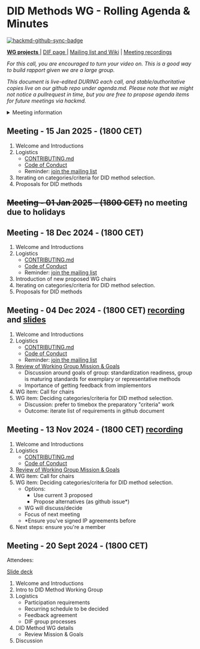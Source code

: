 # DID Methods WG - Rolling Agenda & Minutes

[![hackmd-github-sync-badge](https://hackmd.io/1aWygeLKT1GRKx-dAeFl3w/badge)](https://hackmd.io/1aWygeLKT1GRKx-dAeFl3w)

[**WG projects** ](https://github.com/decentralized-identity?q=wg-cc&type=&language=) | [ DIF page ](https://identity.foundation/working-groups/did-methods.html) | [Mailing list and Wiki](https://lists.identity.foundation/g/cc-wg) | [Meeting recordings](https://docs.google.com/spreadsheets/d/1wgccmMvIImx30qVE9GhRKWWv3vmL2ZyUauuKx3IfRmA/edit?gid=242845701#gid=242845701)

_For this call, you are encouraged to turn your video on. This is a good way to build rapport given we are a large group._

_This document is live-edited DURING each call, and stable/authoritative copies live on our github repo under agenda.md.
Please note that we might not notice a pullrequest in time, but you are free to propose agenda items for future meetings via hackmd._

<details>
<summary> Meeting information </summary>

- Before you contribute, you must do the following:
  - **Unaffiliated Individuals**: Sign the [DIF Feedback Agreement](https://bit.ly/DIF-feedback-agreement) and select "DID Methods" WG
  - **Participating on behalf of an Organization**:
    - Ensure your organization has signed the IPR release. See CONTRIBUTING.md, Prerequisites #2 for details.
- Time: Every other Wednesday, 18:00 CET
- [Subscribe to DIF's calendar](https://calendar.google.com/calendar/u/0?cid=ZGVjZW50cmFsaXplZC5pZGVudGl0eUBnbWFpbC5jb20)
- [Zoom room](https://us02web.zoom.us/j/88676811119?pwd=YxKNPVRvfeBihnIJQUa9i1uDHrPidH.1), Meeting ID: 886 7681 1119, Passcode: 911881
</details>

## Meeting - 15 Jan 2025 - (1800 CET)

1. Welcome and Introductions
2. Logistics
   - [CONTRIBUTING.md](./CONTRIBUTING.md)
   - [Code of Conduct](https://github.com/decentralized-identity/org/blob/main/code-of-conduct.md)
   - Reminder: [join the mailing list](https://lists.identity.foundation/g/did-methods-wg)
3. Iterating on categories/criteria for DID method selection.
4. Proposals for DID methods

## ~~Meeting - 01 Jan 2025 - (1800 CET)~~ no meeting due to holidays

## Meeting - 18 Dec 2024 - (1800 CET)

1. Welcome and Introductions
2. Logistics
   - [CONTRIBUTING.md](./CONTRIBUTING.md)
   - [Code of Conduct](https://github.com/decentralized-identity/org/blob/main/code-of-conduct.md)
   - Reminder: [join the mailing list](https://lists.identity.foundation/g/did-methods-wg)
3. Introduction of new proposed WG chairs
4. Iterating on categories/criteria for DID method selection.
5. Proposals for DID methods

## Meeting - 04 Dec 2024 - (1800 CET) [recording](https://us02web.zoom.us/rec/share/6xEkf9jvzld-63M93LRy-7cHDKsIYFH5XkSKBTGiV0Q_LKyqnExyIBli5d4sUuA.EepoLMtKkUuTQAHW) and [slides](https://github.com/decentralized-identity/did-methods/tree/main/meeting_materials/2024-12-04)

1. Welcome and Introductions
2. Logistics
   - [CONTRIBUTING.md](./CONTRIBUTING.md)
   - [Code of Conduct](https://github.com/decentralized-identity/org/blob/main/code-of-conduct.md)
   - Reminder: [join the mailing list](https://lists.identity.foundation/g/did-methods-wg)
3. [Review of Working Group Mission & Goals](https://docs.google.com/presentation/d/1isciKwqiLPZij_B30noNsL71Edjc9hkdowjihhvUMGw/edit)
    - Discussion around goals of group: standardization readiness, group is maturing standards for exemplary or representative methods
    - Importance of getting feedback from implementors 
4. WG item: Call for chairs
5. WG item: Deciding categories/criteria for DID method selection.
    - Discussion: prefer to timebox the preparatory "criteria" work
    - Outcome: iterate list of requirements in github document 

## Meeting - 13 Nov 2024 - (1800 CET) [recording](https://us02web.zoom.us/rec/share/_KUk8HiwBYwQI7hmHmQ89EEybAgqh1fO3keaseHXKzzCPBc4HAZTVsUGKnYORZF1.OjINYvhyBvzlX__i)

1. Welcome and Introductions
2. Logistics
   - [CONTRIBUTING.md](./CONTRIBUTING.md)
   - [Code of Conduct](https://github.com/decentralized-identity/org/blob/main/code-of-conduct.md)
3. [Review of Working Group Mission & Goals](https://docs.google.com/presentation/d/1isciKwqiLPZij_B30noNsL71Edjc9hkdowjihhvUMGw/edit)
4. WG item: Call for chairs
5. WG item: Deciding categories/criteria for DID method selection.
    - Options:
        - Use current 3 proposed
        - Propose alternatives (as github issue*)
    - WG will discuss/decide
    - Focus of next meeting
    - *Ensure you've signed IP agreements before
6. Next steps: ensure you're a member


## Meeting - 20 Sept 2024 - (1800 CET)

Attendees:

[Slide deck](https://docs.google.com/presentation/d/1isciKwqiLPZij_B30noNsL71Edjc9hkdowjihhvUMGw/edit#slide=id.p11)

1. Welcome and Introductions
2. Intro to DID Method Working Group
3. Logistics
   - Participation requirements
   - Recurring schedule to be decided
   - Feedback agreement
   - DIF group processes
4. DID Method WG details
   - Review Mission & Goals
5. Discussion
